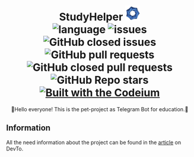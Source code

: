 <h1 id="project-title" align="center">
  StudyHelper <img alt="logo" width="40" height="40" src="https://raw.githubusercontent.com/mezgoodle/images/master/MezidiaLogoTransparent.png" /><br>
  <img alt="language" src="https://img.shields.io/badge/language-python-brightgreen?style=flat-square" />
  <img alt="issues" src="https://img.shields.io/github/issues/mezgoodle/StudyHelper
  " />
  <img alt="GitHub closed issues" src="https://img.shields.io/github/issues-closed/mezgoodle/StudyHelper?style=flat-square" />
  <img alt="GitHub pull requests" src="https://img.shields.io/github/issues-pr/mezgoodle/StudyHelper?style=flat-square" />
  <img alt="GitHub closed pull requests" src="https://img.shields.io/github/issues-pr-closed/mezgoodle/StudyHelper?style=flat-square" />
  <img alt="GitHub Repo stars" src="https://img.shields.io/github/stars/mezgoodle/StudyHelper?style=flat-square">
  <a href="https://codeium.com">
  <img alt="Built with the Codeium" src="https://codeium.com/badges/main">
  </a>
</h1>

<p align="center">
 🌟Hello everyone! This is the pet-project as Telegram Bot for education.🌟
</p>

## Information

All the need information about the project can be found in the [article](https://dev.to/mezgoodle/studyhelper-my-new-pet-projecttelegram-bot-3f41) on DevTo.
